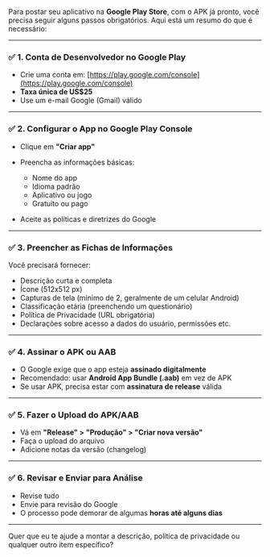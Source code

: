 Para postar seu aplicativo na **Google Play Store**, com o APK já pronto, você precisa seguir alguns passos obrigatórios. Aqui está um resumo do que é necessário:

---

### ✅ 1. **Conta de Desenvolvedor no Google Play**

* Crie uma conta em: [https://play.google.com/console](https://play.google.com/console)
* **Taxa única de US\$25**
* Use um e-mail Google (Gmail) válido

---

### ✅ 2. **Configurar o App no Google Play Console**

* Clique em **"Criar app"**
* Preencha as informações básicas:

  * Nome do app
  * Idioma padrão
  * Aplicativo ou jogo
  * Gratuito ou pago
* Aceite as políticas e diretrizes do Google

---

### ✅ 3. **Preencher as Fichas de Informações**

Você precisará fornecer:

* Descrição curta e completa
* Ícone (512x512 px)
* Capturas de tela (mínimo de 2, geralmente de um celular Android)
* Classificação etária (preenchendo um questionário)
* Política de Privacidade (URL obrigatória)
* Declarações sobre acesso a dados do usuário, permissões etc.

---

### ✅ 4. **Assinar o APK ou AAB**

* O Google exige que o app esteja **assinado digitalmente**
* Recomendado: usar **Android App Bundle (.aab)** em vez de APK
* Se usar APK, precisa estar com **assinatura de release** válida

---

### ✅ 5. **Fazer o Upload do APK/AAB**

* Vá em **"Release" > "Produção" > "Criar nova versão"**
* Faça o upload do arquivo
* Adicione notas da versão (changelog)

---

### ✅ 6. **Revisar e Enviar para Análise**

* Revise tudo
* Envie para revisão do Google
* O processo pode demorar de algumas **horas até alguns dias**

---

Quer que eu te ajude a montar a descrição, política de privacidade ou qualquer outro item específico?
